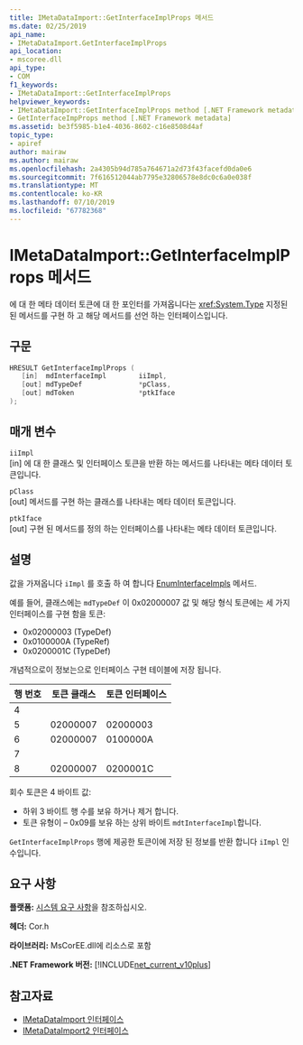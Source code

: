 ```yaml
---
title: IMetaDataImport::GetInterfaceImplProps 메서드
ms.date: 02/25/2019
api_name:
- IMetaDataImport.GetInterfaceImplProps
api_location:
- mscoree.dll
api_type:
- COM
f1_keywords:
- IMetaDataImport::GetInterfaceImplProps
helpviewer_keywords:
- IMetaDataImport::GetInterfaceImplProps method [.NET Framework metadata]
- GetInterfaceImpProps method [.NET Framework metadata]
ms.assetid: be3f5985-b1e4-4036-8602-c16e8508d4af
topic_type:
- apiref
author: mairaw
ms.author: mairaw
ms.openlocfilehash: 2a4305b94d785a764671a2d73f43facefd0da0e6
ms.sourcegitcommit: 7f616512044ab7795e32806578e8dc0c6a0e038f
ms.translationtype: MT
ms.contentlocale: ko-KR
ms.lasthandoff: 07/10/2019
ms.locfileid: "67782368"
---
```

# <a name="imetadataimportgetinterfaceimplprops-method"></a>IMetaDataImport::GetInterfaceImplProps 메서드
에 대 한 메타 데이터 토큰에 대 한 포인터를 가져옵니다는 <xref:System.Type> 지정된 된 메서드를 구현 하 고 해당 메서드를 선언 하는 인터페이스입니다.
  
## <a name="syntax"></a>구문  
  
```cpp  
HRESULT GetInterfaceImplProps (  
   [in]  mdInterfaceImpl        iiImpl,  
   [out] mdTypeDef              *pClass,  
   [out] mdToken                *ptkIface  
);  
```  
  
## <a name="parameters"></a>매개 변수  
 `iiImpl`  
 [in] 에 대 한 클래스 및 인터페이스 토큰을 반환 하는 메서드를 나타내는 메타 데이터 토큰입니다.  
  
 `pClass`  
 [out] 메서드를 구현 하는 클래스를 나타내는 메타 데이터 토큰입니다.  
  
 `ptkIface`  
 [out] 구현 된 메서드를 정의 하는 인터페이스를 나타내는 메타 데이터 토큰입니다.  

## <a name="remarks"></a>설명

 값을 가져옵니다 `iImpl` 를 호출 하 여 합니다 [EnumInterfaceImpls](imetadataimport-enuminterfaceimpls-method.md) 메서드.
 
 예를 들어, 클래스에는 `mdTypeDef` 이 0x02000007 값 및 해당 형식 토큰에는 세 가지 인터페이스를 구현 함을 토큰: 

- 0x02000003 (TypeDef)
- 0x0100000A (TypeRef)
- 0x0200001C (TypeDef)

개념적으로이 정보는으로 인터페이스 구현 테이블에 저장 됩니다.

| 행 번호 | 토큰 클래스 | 토큰 인터페이스 |
|------------|-------------|-----------------|
| 4          |             |                 |
| 5          | 02000007    | 02000003        |
| 6          | 02000007    | 0100000A        |
| 7          |             |                 |
| 8          | 02000007    | 0200001C        |

회수 토큰은 4 바이트 값:

- 하위 3 바이트 행 수를 보유 하거나 제거 합니다.
- 토큰 유형이 – 0x09를 보유 하는 상위 바이트 `mdtInterfaceImpl`합니다.

`GetInterfaceImplProps` 행에 제공한 토큰이에 저장 된 정보를 반환 합니다 `iImpl` 인수입니다. 
  
## <a name="requirements"></a>요구 사항  
 **플랫폼:** [시스템 요구 사항](../../../../docs/framework/get-started/system-requirements.md)을 참조하십시오.  
  
 **헤더:** Cor.h  
  
 **라이브러리:** MsCorEE.dll에 리소스로 포함  
  
 **.NET Framework 버전:** [!INCLUDE[net_current_v10plus](../../../../includes/net-current-v10plus-md.md)]  
  
## <a name="see-also"></a>참고자료

- [IMetaDataImport 인터페이스](../../../../docs/framework/unmanaged-api/metadata/imetadataimport-interface.md)
- [IMetaDataImport2 인터페이스](../../../../docs/framework/unmanaged-api/metadata/imetadataimport2-interface.md)

